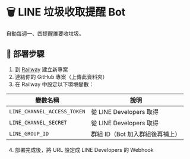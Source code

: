 # 🗑️ LINE 垃圾收取提醒 Bot

自動每週一、四提醒誰要收垃圾。

## 🚀 部署步驟

1. 到 [Railway](https://railway.app) 建立新專案
2. 連結你的 GitHub 專案（上傳此資料夾）
3. 在 Railway 中設定以下環境變數：

| 變數名稱 | 說明 |
|-----------|------|
| `LINE_CHANNEL_ACCESS_TOKEN` | 從 LINE Developers 取得 |
| `LINE_CHANNEL_SECRET` | 從 LINE Developers 取得 |
| `LINE_GROUP_ID` | 群組 ID（Bot 加入群組後再補上） |

4. 部署完成後，將 URL 設定成 LINE Developers 的 Webhook  

